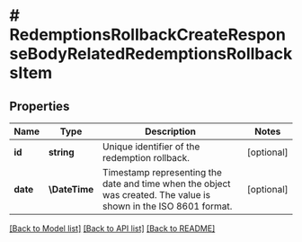 # # RedemptionsRollbackCreateResponseBodyRelatedRedemptionsRollbacksItem

## Properties

Name | Type | Description | Notes
------------ | ------------- | ------------- | -------------
**id** | **string** | Unique identifier of the redemption rollback. | [optional]
**date** | **\DateTime** | Timestamp representing the date and time when the object was created. The value is shown in the ISO 8601 format. | [optional]

[[Back to Model list]](../../README.md#models) [[Back to API list]](../../README.md#endpoints) [[Back to README]](../../README.md)
